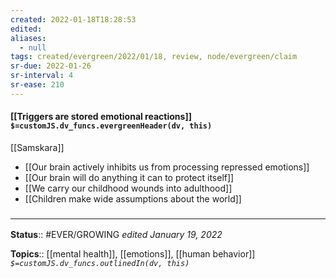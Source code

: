 ```yaml
---
created: 2022-01-18T18:28:53 
edited: 
aliases:
  - null
tags: created/evergreen/2022/01/18, review, node/evergreen/claim
sr-due: 2022-01-26
sr-interval: 4
sr-ease: 210
---
```


#### [[Triggers are stored emotional reactions]] `$=customJS.dv_funcs.evergreenHeader(dv, this)`

[[Samskara]]
- [[Our brain actively inhibits us from processing repressed emotions]]
- [[Our brain will do anything it can to protect itself]]
- [[We carry our childhood wounds into adulthood]]
- [[Children make wide assumptions about the world]]
 

### <hr class="footnote"/>

**Status**:: #EVER/GROWING
*edited January 19, 2022*

**Topics**:: [[mental health]], [[emotions]], [[human behavior]]
*`$=customJS.dv_funcs.outlinedIn(dv, this)`*


